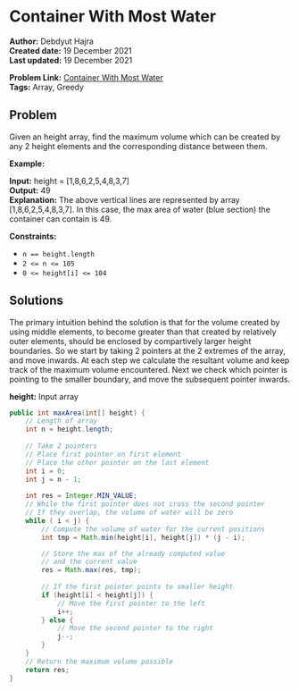 # Container With Most Water
**Author:** Debdyut Hajra </br>
**Created date:** 19 December 2021 </br>
**Last updated:** 19 December 2021 </br>

**Problem Link:** [Container With Most Water](https://leetcode.com/problems/container-with-most-water/) </br>
**Tags:** Array, Greedy

## Problem

Given an height array, find the maximum volume which can be created by any 2 height elements and the corresponding distance between them.

**Example:**

**Input:** height = [1,8,6,2,5,4,8,3,7] </br>
**Output:** 49 </br>
**Explanation:** The above vertical lines are represented by array [1,8,6,2,5,4,8,3,7]. In this case, the max area of water (blue section) the container can contain is 49.

**Constraints:**

- `n == height.length`
- `2 <= n <= 105`
- `0 <= height[i] <= 104`

## Solutions

The primary intuition behind the solution is that for the volume created by using middle elements, to become greater than that created by relatively outer elements, should be enclosed by compartively larger height boundaries. So we start by taking 2 pointers at the 2 extremes of the array, and move inwards. At each step we calculate the resultant volume and keep track of the maximum volume encountered. Next we check which pointer is pointing to the smaller boundary, and move the subsequent pointer inwards.

**height:** Input array

```java
public int maxArea(int[] height) {
    // Length of array
    int n = height.length;
    
    // Take 2 pointers
    // Place first pointer on first element
    // Place the other pointer on the last element
    int i = 0;
    int j = n - 1;
    
    int res = Integer.MIN_VALUE;
    // While the first pointer does not cross the second pointer
    // If they overlap, the volume of water will be zero
    while ( i < j) {
        // Compute the volume of water for the current positions
        int tmp = Math.min(height[i], height[j]) * (j - i);

        // Store the max of the already computed value
        // and the current value
        res = Math.max(res, tmp);
        
        // If the first pointer points to smaller height
        if (height[i] < height[j]) {
            // Move the first pointer to the left
            i++;
        } else {
            // Move the second pointer to the right
            j--;
        }
    }
    // Return the maximum volume possible
    return res;
}
```